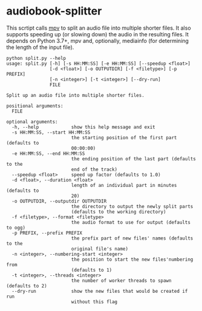 # audiobook-splitter

This scrtipt calls [mpv](https://mpv.io/) to split an audio file into multiple shorter files. It also supports speeding up (or slowing down) the audio in the resulting files. It depends on Python 3.7+, mpv and, optionally, mediainfo (for determining the length of the input file).

```
python split.py --help
usage: split.py [-h] [-s HH:MM:SS] [-e HH:MM:SS] [--speedup <float>]
                [-d <float>] [-o OUTPUTDIR] [-f <filetype>] [-p PREFIX]
                [-n <integer>] [-t <integer>] [--dry-run]
                FILE

Split up an audio file into multiple shorter files.

positional arguments:
  FILE

optional arguments:
  -h, --help            show this help message and exit
  -s HH:MM:SS, --start HH:MM:SS
                        the starting position of the first part (defaults to
                        00:00:00)
  -e HH:MM:SS, --end HH:MM:SS
                        the ending position of the last part (defaults to the
                        end of the track)
  --speedup <float>     speed up factor (defaults to 1.0)
  -d <float>, --duration <float>
                        length of an individual part in minutes (defaults to
                        20)
  -o OUTPUTDIR, --outputdir OUTPUTDIR
                        the directory to output the newly split parts
                        (defaults to the working directory)
  -f <filetype>, --format <filetype>
                        the audio format to use for output (defaults to ogg)
  -p PREFIX, --prefix PREFIX
                        the prefix part of new files' names (defaults to the
                        original file's name)
  -n <integer>, --numbering-start <integer>
                        the position to start the new files'numbering from
                        (defaults to 1)
  -t <integer>, --threads <integer>
                        the number of worker threads to spawn (defaults to 2)
  --dry-run             show the new files that would be created if run
                        without this flag
 ```
